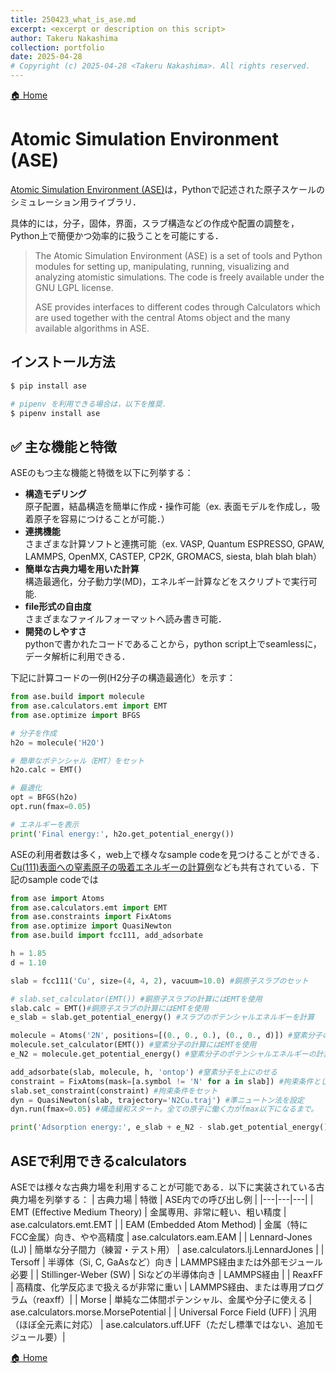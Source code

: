```yaml
---
title: 250423_what_is_ase.md
excerpt: <excerpt or description on this script>
author: Takeru Nakashima
collection: portfolio
date: 2025-04-28
# Copyright (c) 2025-04-28 <Takeru Nakashima>. All rights reserved.
---
```


[🏠 Home](../../README.md)

# Atomic Simulation Environment (ASE)
[Atomic Simulation Environment (ASE)](https://wiki.fysik.dtu.dk/ase/index.html)は，Pythonで記述された原子スケールのシミュレーション用ライブラリ．

具体的には，分子，固体，界面，スラブ構造などの作成や配置の調整を，Python上で簡便かつ効率的に扱うことを可能にする．

> The Atomic Simulation Environment (ASE) is a set of tools and Python modules for setting up, manipulating, running, visualizing and analyzing atomistic simulations. The code is freely available under the GNU LGPL license.
> 
> ASE provides interfaces to different codes through Calculators which are used together with the central Atoms object and the many available algorithms in ASE.


## インストール方法
``` bash
$ pip install ase

# pipenv を利用できる場合は，以下を推奨．
$ pipenv install ase
```

## ✅ 主な機能と特徴
ASEのもつ主な機能と特徴を以下に列挙する：

- **構造モデリング**  
    原子配置，結晶構造を簡単に作成・操作可能（ex. 表面モデルを作成し，吸着原子を容易につけることが可能．）
- **連携機能**  
    さまざまな計算ソフトと連携可能（ex. VASP, Quantum ESPRESSO, GPAW, LAMMPS, OpenMX, CASTEP, CP2K, GROMACS, siesta, blah blah blah）
- **簡単な古典力場を用いた計算**  
    構造最適化，分子動力学(MD)，エネルギー計算などをスクリプトで実行可能.
- **file形式の自由度**  
    さまざまなファイルフォーマットへ読み書き可能．
- **開発のしやすさ**  
    pythonで書かれたコードであることから，python script上でseamlessに，データ解析に利用できる．

下記に計算コードの一例(H2分子の構造最適化）を示す：

``` python
from ase.build import molecule
from ase.calculators.emt import EMT
from ase.optimize import BFGS

# 分子を作成
h2o = molecule('H2O')

# 簡単なポテンシャル（EMT）をセット
h2o.calc = EMT()

# 最適化
opt = BFGS(h2o)
opt.run(fmax=0.05)

# エネルギーを表示
print('Final energy:', h2o.get_potential_energy())
```

ASEの利用者数は多く，web上で様々なsample codeを見つけることができる．
[Cu(111)表面への窒素原子の吸着エネルギーの計算例](https://qiita.com/cometscome_phys/items/cd1f4d5f025872dfaae5)なども共有されている．下記のsample codeでは
``` python
from ase import Atoms
from ase.calculators.emt import EMT
from ase.constraints import FixAtoms
from ase.optimize import QuasiNewton
from ase.build import fcc111, add_adsorbate

h = 1.85
d = 1.10

slab = fcc111('Cu', size=(4, 4, 2), vacuum=10.0) #銅原子スラブのセット

# slab.set_calculator(EMT()) #銅原子スラブの計算にはEMTを使用
slab.calc = EMT()#銅原子スラブの計算にはEMTを使用
e_slab = slab.get_potential_energy() #スラブのポテンシャルエネルギーを計算

molecule = Atoms('2N', positions=[(0., 0., 0.), (0., 0., d)]) #窒素分子のセット。(0,0,0)が一つ目のNの位置、(0,0,d)が二つ目のNの位置。
molecule.set_calculator(EMT()) #窒素分子の計算にはEMTを使用
e_N2 = molecule.get_potential_energy() #窒素分子のポテンシャルエネルギーの計算

add_adsorbate(slab, molecule, h, 'ontop') #窒素分子を上にのせる
constraint = FixAtoms(mask=[a.symbol != 'N' for a in slab]) #拘束条件としては、計算を高速化するため、銅原子の位置を緩和させずに固
slab.set_constraint(constraint) #拘束条件をセット
dyn = QuasiNewton(slab, trajectory='N2Cu.traj') #準ニュートン法を設定
dyn.run(fmax=0.05) #構造緩和スタート。全ての原子に働く力がfmax以下になるまで。

print('Adsorption energy:', e_slab + e_N2 - slab.get_potential_energy()) #ポテンシャルエネルギーを計算し、先ほどの二つとの差を取る

```

## ASEで利用できるcalculators
ASEでは様々な古典力場を利用することが可能である．以下に実装されている古典力場を列挙する：
| 古典力場 | 特徴 | ASE内での呼び出し例 |
|---|---|---|
| EMT (Effective Medium Theory) | 金属専用、非常に軽い、粗い精度 | ase.calculators.emt.EMT |
| EAM (Embedded Atom Method) | 金属（特にFCC金属）向き、やや高精度 | ase.calculators.eam.EAM |
| Lennard-Jones (LJ) | 簡単な分子間力（練習・テスト用） | ase.calculators.lj.LennardJones |
| Tersoff | 半導体（Si, C, GaAsなど）向き | LAMMPS経由または外部モジュール必要 |
| Stillinger-Weber (SW) | Siなどの半導体向き | LAMMPS経由 |
| ReaxFF | 高精度、化学反応まで扱えるが非常に重い | LAMMPS経由、または専用プログラム（reaxff）|
| Morse | 単純な二体間ポテンシャル、金属や分子に使える | ase.calculators.morse.MorsePotential |
| Universal Force Field (UFF) | 汎用（ほぼ全元素に対応） | ase.calculators.uff.UFF（ただし標準ではない、追加モジュール要）|

[🏠 Home](../../README.md)
